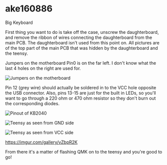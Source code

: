 # ake160886
Big Keyboard

First thing you want to do is take off the case, unscrew the daughterboard, and remove the ribbon of wires connecting the daughterboard from the main PCB.
The daughterboard isn't used from this point on. All pictures are of the top part of the main PCB that was hidden by the daughterboard and the teensy.

Jumpers on the motherboard
Pin0 is on the far left. I don't know what the last 4 holes on the right are used for.

![Jumpers on the motherboard](https://i.imgur.com/UF9Vn4S.jpg)


Pin 12 (grey wire) should actually be soldered in to the VCC hole opposite the USB connector. Also, pins 13-15 are just for the built in LEDs, so you'll want to go through a 220 ohm or 470 ohm resistor so they don't burn out the corresponding diodes.

![Pinout of KB2040](https://cdn-learn.adafruit.com/assets/assets/000/106/984/original/adafruit_products_Adafruit_KB2040_Pinout.png?1638564074)

![Teensy as seen from GND side](https://i.imgur.com/4Dmncby.jpg)

![Teensy as seen from VCC side](https://i.imgur.com/m8e5wii.jpg)

https://imgur.com/gallery/vZbpR2K

From there it's a matter of flashing QMK on to the teensy and you're good to go!

